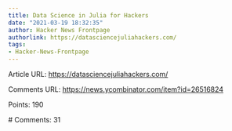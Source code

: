 ```yaml
---
title: Data Science in Julia for Hackers
date: "2021-03-19 18:32:35"
author: Hacker News Frontpage
authorlink: https://datasciencejuliahackers.com/
tags:
- Hacker-News-Frontpage
---
```


<p>Article URL: <a href="https://datasciencejuliahackers.com/">https://datasciencejuliahackers.com/</a></p>
<p>Comments URL: <a href="https://news.ycombinator.com/item?id=26516824">https://news.ycombinator.com/item?id=26516824</a></p>
<p>Points: 190</p>
<p># Comments: 31</p>
